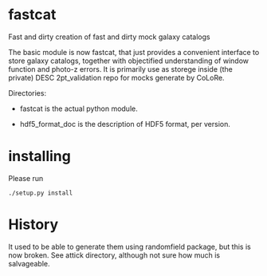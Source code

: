 # fastcat

Fast and dirty creation of fast and dirty mock galaxy catalogs

The basic module is now fastcat, that just provides a convenient
interface to store galaxy catalogs, together with objectified
understanding of window function and photo-z errors. It is primarily
use as storege inside (the private) DESC 2pt_validation repo for mocks
generate by CoLoRe.

Directories:
* fastcat is the actual python  module.

* hdf5_format_doc is the description of HDF5 format, per version.


# installing

Please run

```
./setup.py install
```

# History

It used to be able to generate them using randomfield package, but
this is now broken.  See attick directory, although not sure how much
is salvageable.




